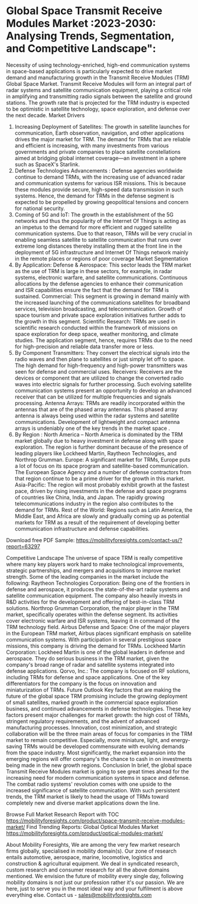 # Global Space Transmit Receive Modules Market :2023-2030: Analysing Trends, Segmentation, and Competitive Landscape":
Necessity of using technology-enriched, high-end communication systems in space-based applications is particularly expected to drive market demand and manufacturing growth in the Transmit Receive Modules (TRM) Global Space Market. Transmit Receive Modules will form an integral part of radar systems and satellite communication equipment, playing a critical role in amplifying and transmitting radio signals between the satellite and ground stations. The growth rate that is projected for the TRM industry is expected to be optimistic in satellite technology, space exploration, and defense over the next decade.
Market Drivers
1. Increasing Deployment of Satellites:
The growth in satellite launches for communication, Earth observation, navigation, and other applications drives the major market for TRM. The demand for TRMs that are reliable and efficient is increasing, with many investments from various governments and private companies to place satellite constellations aimed at bridging global internet coverage—an investment in a sphere such as SpaceX's Starlink.
2. Defense Technologies Advancements :
Defense agencies worldwide continue to demand TRMs, with the increasing use of advanced radar and communication systems for various ISR missions. This is because these modules provide secure, high-speed data transmission in such systems. Hence, the demand for TRMs in the defense segment is expected to be propelled by growing geopolitical tensions and concern for national security.
3. Coming of 5G and IoT:
The growth in the establishment of the 5G networks and thus the popularity of the Internet Of Things is acting as an impetus to the demand for more efficient and rugged satellite communication systems. Due to that reason, TRMs will be very crucial in enabling seamless satellite to satellite communication that runs over extreme long distances thereby installing them at the front line in the deployment of 5G infrastructure and Internet Of Things network mainly in the remote places or regions of poor coverage
Market Segmentation
1. By Application:
Defense & Aerospace: This sector leads the TRM market as the use of TRM is large in these sectors, for example, in radar systems, electronic warfare, and satellite communications. Continuous allocations by the defense agencies to enhance their communication and ISR capabilities ensure the fact that the demand for TRM is sustained.
Commercial: This segment is growing in demand mainly with the increased launching of the communications satellites for broadband services, television broadcasting, and telecommunication. Growth of space tourism and private space exploration initiatives further adds to the growth in this segment.
Scientific Research: TRMs are used in scientific research conducted within the framework of missions on space exploration for deep space, weather monitoring, and climate studies. The application segment, hence, requires TRMs due to the need for high-precision and reliable data transfer more or less.
2. By Component
Transmitters: They convert the electrical signals into the radio waves and then plane to satellites or just simply let off to space. The high demand for high-frequency and high-power transmitters was seen for defense and commercial uses.
Receivers: Receivers are the devices or component that are utilized to change the converted radio waves into electric signals for further processing. Such evolving satellite communication systems present an opportunity to develop an advanced receiver that can be utilized for multiple frequencies and signals processing.
Antenna Arrays: TRMs are readily incorporated within the antennas that are of the phased array antennas. This phased array antenna is always being used within the radar systems and satellite communications. Development of lightweight and compact antenna arrays is undeniably one of the key trends in the market space .
3. By Region :
North America – North America is dominated by the TRM market globally due to heavy investment in defense along with space exploration. The region is further dominant because of the presence of leading players like Lockheed Martin, Raytheon Technologies, and Northrop Grumman.
Europe: A significant market for TRMs, Europe puts a lot of focus on its space program and satellite-based communication. The European Space Agency and a number of defense contractors from that region continue to be a prime driver for the growth in this market.
Asia-Pacific: The region will most probably exhibit growth at the fastest pace, driven by rising investments in the defense and space programs of countries like China, India, and Japan. The rapidly growing telecommunications industry in the region also contributes to the demand for TRMs.
Rest of the World: Regions such as Latin America, the Middle East, and Africa are slowly and gradually coming up as potential markets for TRM as a result of the requirement of developing better communication infrastructure and defense capabilities.

Download free PDF Sample: https://mobilityforesights.com/contact-us/?report=63297

Competitive Landscape
The universe of space TRM is really competitive where many key players work hard to make technological improvements, strategic partnerships, and mergers and acquisitions to improve market strength. Some of the leading companies in the market include the following:
Raytheon Technologies Corporation: Being one of the frontiers in defense and aerospace, it produces the state-of-the-art radar systems and satellite communication equipment. The company also heavily invests in R&D activities for the development and offering of best-in-class TRM solutions.
Northrop Grumman Corporation, the major player in the TRM market, specifically operates within the defense segment. Its activities cover electronic warfare and ISR systems, leaving it in command of the TRM technology field.
Airbus Defense and Space: One of the major players in the European TRM market, Airbus places significant emphasis on satellite communication systems. With participation in several prestigious space missions, this company is driving the demand for TRMs.
Lockheed Martin Corporation: Lockheed Martin is one of the global leaders in defense and aerospace. They do serious business in the TRM market, given the company's broad range of radar and satellite systems integrated into defense applications.
Qorvo, Inc.: The company is focused on RF solutions, including TRMs for defense and space applications. One of the key differentiators for the company is the focus on innovation and miniaturization of TRMs.
Future Outlook
Key factors that are making the future of the global space TRM promising include the growing deployment of small satellites, marked growth in the commercial space exploration business, and continued advancements in defense technologies. These key factors present major challenges for market growth: the high cost of TRMs, stringent regulatory requirements, and the advent of advanced manufacturing processes.
Innovation, cost minimization, and strategic collaboration will be the three main areas of focus for companies in the TRM market to remain competitive. Especially, more miniature, light, and energy-saving TRMs would be developed commensurate with evolving demands from the space industry. Most significantly, the market expansion into the emerging regions will offer company's the chance to cash in on investments being made in the new growth regions. 
Conclusion In brief, the global space Transmit Receive Modules market is going to see great times ahead for the increasing need for modern communication systems in space and defense. The combat radio systems' revolution comes with one upside to the increased significance of satellite communication. With such persistent trends, the TRM market is likely to head the usage of TRMs toward completely new and diverse market applications down the line.


Browse Full Market Research Report with TOC https://mobilityforesights.com/product/space-transmit-receive-modules-market/
Find Trending Reports:
Global Optical Modules Market
https://mobilityforesights.com/product/optical-modules-market/




About Mobility Foresights,
We are among the very few market research firms globally, specialised in mobility domain(s). Our zone of research entails automotive, aerospace, marine, locomotive, logistics and construction & agricultural equipment. We deal in syndicated research, custom research and consumer research for all the above domains mentioned.
We envision the future of mobility every single day, following mobility domains is not just our profession rather it's our passion. We are here, just to serve you in the most ideal way and your fulfilment is above everything else. Contact us -  sales@mobilityforesights.com 



